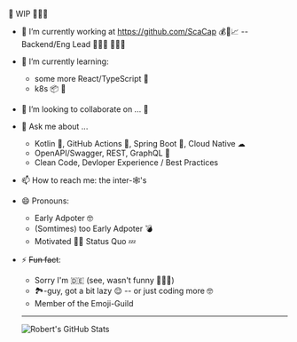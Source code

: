 🚧 WIP 👷🏻‍♂️
- 🔭 I’m currently working at https://github.com/ScaCap 💰🤖📈 -- Backend/Eng Lead 👨🏻‍💻 👨‍👧‍👧
- 🌱 I’m currently learning:
  - some more React/TypeScript 💫
  - k8s 📦 🐳
- 👯 I’m looking to collaborate on ... 🤔
- 💬 Ask me about ...
  - Kotlin 🥳, GitHub Actions 🤖, Spring Boot 🍃, Cloud Native ☁ 
  - OpenAPI/Swagger, REST, GraphQL 🔌
  - Clean Code, Devloper Experience / Best Practices 
- 📫 How to reach me: the inter-🕸's
- 😄 Pronouns:
  - Early Adpoter 🤓
  - (Somtimes) too Early Adpoter 💣
  - Motivated 💪🏻 Status Quo 💤
- ⚡ ~~Fun fact~~: 
  - Sorry I'm 🇩🇪 (see, wasn't funny 🤷🏻‍♂️)
  - 🏞-guy, got a bit lazy 😌 -- or just coding more 🤓
  - Member of the Emoji-Guild
  
  
  
  ---
  
  
  <img src="https://github-readme-stats.vercel.app/api?username=rowi1de&show_icons=true&count_private=true&include_all_commits=true&cache_seconds=86400&custom_title=Robert%27s%20Stats" alt="Robert's GitHub Stats">
 

